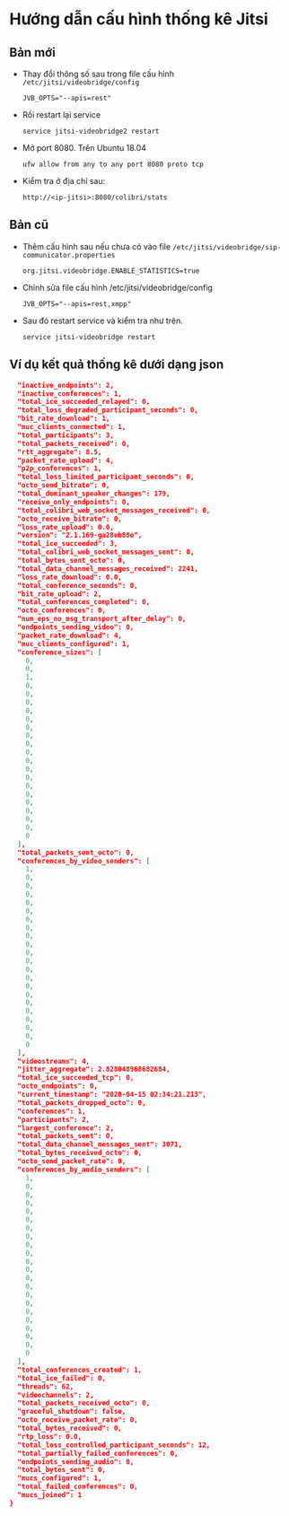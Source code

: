 # Hướng dẫn cấu hình thống kê Jitsi

## Bản mới
- Thay đổi thông số sau trong file cấu hình `/etc/jitsi/videobridge/config`
    ```
    JVB_OPTS="--apis=rest"
    ```
- Rồi restart lại service
    ```
    service jitsi-videobridge2 restart
    ```

- Mở port 8080. Trên Ubuntu 18.04
    ```
    ufw allow from any to any port 8080 proto tcp
    ```

- Kiểm tra ở địa chỉ sau:
    ```
    http://<ip-jitsi>:8080/colibri/stats
    ```


## Bản cũ
- Thêm cấu hình sau nếu chưa có vào file `/etc/jitsi/videobridge/sip-communicator.properties`
    ```
    org.jitsi.videobridge.ENABLE_STATISTICS=true
    ```

- Chỉnh sửa file cấu hình /etc/jitsi/videobridge/config
    ```
    JVB_OPTS="--apis=rest,xmpp"
    ```

- Sau đó restart service và kiểm tra như trên.
    ```
    service jitsi-videobridge restart
    ```


## Ví dụ kết quả thống kê dưới dạng json

```json
  "inactive_endpoints": 2,          
  "inactive_conferences": 1,
  "total_ice_succeeded_relayed": 0,
  "total_loss_degraded_participant_seconds": 0,
  "bit_rate_download": 1,      
  "muc_clients_connected": 1,
  "total_participants": 3,
  "total_packets_received": 0,
  "rtt_aggregate": 8.5,
  "packet_rate_upload": 4,
  "p2p_conferences": 1,
  "total_loss_limited_participant_seconds": 0,
  "octo_send_bitrate": 0,
  "total_dominant_speaker_changes": 179,
  "receive_only_endpoints": 0,
  "total_colibri_web_socket_messages_received": 0,
  "octo_receive_bitrate": 0,
  "loss_rate_upload": 0.0,
  "version": "2.1.169-ga28eb88e",
  "total_ice_succeeded": 3,
  "total_colibri_web_socket_messages_sent": 0,
  "total_bytes_sent_octo": 0,
  "total_data_channel_messages_received": 2241,
  "loss_rate_download": 0.0,
  "total_conference_seconds": 0,
  "bit_rate_upload": 2,
  "total_conferences_completed": 0,
  "octo_conferences": 0,
  "num_eps_no_msg_transport_after_delay": 0,
  "endpoints_sending_video": 0,
  "packet_rate_download": 4,
  "muc_clients_configured": 1,
  "conference_sizes": [
    0,
    0,
    1,
    0,
    0,
    0,
    0,
    0,
    0,
    0,
    0,
    0,
    0,
    0,
    0,
    0,
    0,
    0,
    0,
    0,
    0,
    0
  ],
  "total_packets_sent_octo": 0,
  "conferences_by_video_senders": [
    1,
    0,
    0,
    0,
    0,
    0,
    0,
    0,
    0,
    0,
    0,
    0,
    0,
    0,
    0,
    0,
    0,
    0,
    0,
    0,
    0,
    0
  ],
  "videostreams": 4,
  "jitter_aggregate": 2.828048968682684,
  "total_ice_succeeded_tcp": 0,
  "octo_endpoints": 0,
  "current_timestamp": "2020-04-15 02:34:21.213",
  "total_packets_dropped_octo": 0,  
  "conferences": 1,
  "participants": 2,
  "largest_conference": 2,
  "total_packets_sent": 0,
  "total_data_channel_messages_sent": 3071,
  "total_bytes_received_octo": 0,
  "octo_send_packet_rate": 0,
  "conferences_by_audio_senders": [
    1,
    0,
    0,
    0,
    0,
    0,
    0,
    0,
    0,
    0,
    0,
    0,
    0,
    0,
    0,
    0,
    0,
    0,
    0,
    0,
    0,
    0
  ],
  "total_conferences_created": 1,
  "total_ice_failed": 0,
  "threads": 62,       
  "videochannels": 2,
  "total_packets_received_octo": 0,
  "graceful_shutdown": false,
  "octo_receive_packet_rate": 0,
  "total_bytes_received": 0,
  "rtp_loss": 0.0,
  "total_loss_controlled_participant_seconds": 12,
  "total_partially_failed_conferences": 0,
  "endpoints_sending_audio": 0,
  "total_bytes_sent": 0,
  "mucs_configured": 1,
  "total_failed_conferences": 0,
  "mucs_joined": 1
}
```

